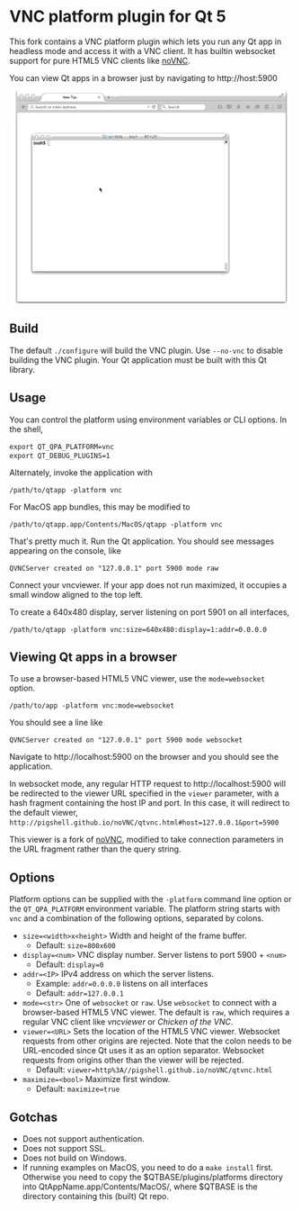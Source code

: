 # VNC platform plugin for Qt 5


This fork contains a VNC platform plugin which lets you run any Qt app in
headless mode and access it with a VNC client. It has builtin websocket
support for pure HTML5 VNC clients like [noVNC](http://novnc.com).

You can view Qt apps in a browser just by navigating to http://host:5900

![Websocket mode](qvnc-1.gif)

## Build

The default `./configure` will build the VNC plugin. Use `--no-vnc` to disable
building the VNC plugin. Your Qt application must be built with this Qt
library.

## Usage

You can control the platform using environment variables or CLI options.
In the shell,

    export QT_QPA_PLATFORM=vnc
    export QT_DEBUG_PLUGINS=1

Alternately, invoke the application with

    /path/to/qtapp -platform vnc

For MacOS app bundles, this may be modified to

    /path/to/qtapp.app/Contents/MacOS/qtapp -platform vnc

That's pretty much it. Run the Qt application. You should see messages
appearing on the console, like

    QVNCServer created on "127.0.0.1" port 5900 mode raw
  
Connect your vncviewer. If your app does not run maximized, it occupies a small
window aligned to the top left.

To create a 640x480 display, server listening on port 5901 on all interfaces,

    /path/to/qtapp -platform vnc:size=640x480:display=1:addr=0.0.0.0

## Viewing Qt apps in a browser

To use a browser-based HTML5 VNC viewer, use the `mode=websocket` option.

    /path/to/app -platform vnc:mode=websocket

You should see a line like

    QVNCServer created on "127.0.0.1" port 5900 mode websocket

Navigate to http://localhost:5900 on the browser and you should see the
application.

In websocket mode, any regular HTTP request to http://localhost:5900 will be
redirected to the viewer URL specified in the `viewer` parameter, with a hash
fragment containing the host IP and port. In this case, it will redirect to
the default viewer, `http://pigshell.github.io/noVNC/qtvnc.html#host=127.0.0.1&port=5900`

This viewer is a fork of [noVNC](http://novnc.com), modified to take
connection parameters in the URL fragment rather than the query string.

## Options

Platform options can be supplied with the `-platform` command line option 
or the `QT_QPA_PLATFORM` environment variable. The platform string starts with
`vnc` and a combination of the following options, separated by colons.

  * `size=<width>x<height>` Width and height of the frame buffer.
    * Default: `size=800x600`
  * `display=<num>` VNC display number. Server listens to port 5900 + `<num>`
    * Default: `display=0`
  * `addr=<IP>` IPv4 address on which the server listens.
    * Example: `addr=0.0.0.0` listens on all interfaces
    * Default: `addr=127.0.0.1`
  * `mode=<str>` One of `websocket` or `raw`. Use `websocket` to connect with
    a browser-based HTML5 VNC viewer. The default is `raw`, which requires a
    regular VNC client like _vncviewer_ or _Chicken of the VNC_.
  * `viewer=<URL>` Sets the location of the HTML5 VNC viewer. Websocket requests
    from other origins are rejected. Note that the colon needs to be URL-encoded
    since Qt uses it as an option separator. Websocket requests from origins
    other than the viewer will be rejected.
    * Default: `viewer=http%3A//pigshell.github.io/noVNC/qtvnc.html`
  * `maximize=<bool>` Maximize first window.
    * Default: `maximize=true`

## Gotchas

  * Does not support authentication.
  * Does not support SSL.
  * Does not build on Windows.
  * If running examples on MacOS, you need to do a `make install` first.
    Otherwise you need to copy the $QTBASE/plugins/platforms directory into
    QtAppName.app/Contents/MacOS/, where $QTBASE is the directory containing
    this (built) Qt repo.
